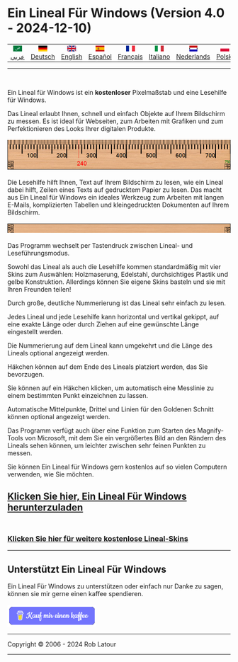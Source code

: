 # Ein Lineal Für Windows (Version 4.0 - 2024-12-10)
<!-- header -->

|||||||||||
| :---: | :---: | :---: | :---: | :---: |:---: | :---: | :---: |:---: | :---: |
| [![عربي](/images/flags/ar.png)](../en/README.md)<br>[عربي](../ar/README.md) | [![Deutsch](/images/flags/de.png)](../de/README.md)<br>[Deutsch](../de/README.md) | [![English](/images/flags/en-GB.png)](../en/README.md)<br>[English](../en/README.md) | [![Español](/images/flags/es.png)](../es/README.md)<br>[Español](../es/README.md) | [![Français](/images/flags/fr.png)](../fr/README.md)<br>[Français](../fr/README.md)| [![Italiano](/images/flags/it.png)](../it/README.md)<br>[Italiano](../it/README.md) | [![Nederlands](/images/flags/nl.png)](../nl/README.md)<br>[Nederlands](../nl/README.md) | [![Polski](/images/flags/pl.png)](../pl/README.md)<br>[Polski](../pl/README.md) | [![Português](/images/flags/pt.png)](../pt/README.md)<br>[Português](../pt/README.md) | [![Svenska](/images/flags/sv.png)](../sv/README.md)<br>[Svenska](../sv/README.md) |

- - -
<br>
<!-- header -->

Ein Lineal für Windows ist ein **kostenloser** Pixelmaßstab und eine Lesehilfe für Windows.  
  
Das Lineal erlaubt Ihnen, schnell und einfach Objekte auf Ihrem Bildschirm zu messen. Es ist ideal für Webseiten, zum Arbeiten mit Grafiken und zum Perfektionieren des Looks Ihrer digitalen Produkte.
 <br><br>
[![ruler](/images/ruler.png)](README.md)
<br><br>
Die Lesehilfe hilft Ihnen, Text auf Ihrem Bildschirm zu lesen, wie ein Lineal dabei hilft, Zeilen eines Texts auf gedrucktem Papier zu lesen. Das macht aus Ein Lineal für Windows ein ideales Werkzeug zum Arbeiten mit langen E-Mails, komplizierten Tabellen und kleingedruckten Dokumenten auf Ihrem Bildschirm.
<br><br>
[![Leseanleitung](/images/readingguide.png)](README.md)  
<br>
Das Programm wechselt per Tastendruck zwischen Lineal- und Leseführungsmodus.  
  
Sowohl das Lineal als auch die Lesehilfe kommen standardmäßig mit vier Skins zum Auswählen: Holzmaserung, Edelstahl, durchsichtiges Plastik und gelbe Konstruktion. Allerdings können Sie eigene Skins basteln und sie mit Ihren Freunden teilen!  
  
Durch große, deutliche Nummerierung ist das Lineal sehr einfach zu lesen.  
  
Jedes Lineal und jede Lesehilfe kann horizontal und vertikal gekippt, auf eine exakte Länge oder durch Ziehen auf eine gewünschte Länge eingestellt werden.  
  
Die Nummerierung auf dem Lineal kann umgekehrt und die Länge des Lineals optional angezeigt werden.  
  
Häkchen können auf dem Ende des Lineals platziert werden, das Sie bevorzugen.  
  
Sie können auf ein Häkchen klicken, um automatisch eine Messlinie zu einem bestimmten Punkt einzeichnen zu lassen.  
  
Automatische Mittelpunkte, Drittel und Linien für den Goldenen Schnitt können optional angezeigt werden.  
  
Das Programm verfügt auch über eine Funktion zum Starten des Magnify-Tools von Microsoft, mit dem Sie ein vergrößertes Bild an den Rändern des Lineals sehen können, um leichter zwischen sehr feinen Punkten zu messen.
<br>

Sie können Ein Lineal für Windows gern kostenlos auf so vielen Computern verwenden, wie Sie möchten. 

## [Klicken Sie hier, Ein Lineal Für Windows herunterzuladen](https://github.com/roblatour/ARulerForWindows/releases/download/v4.0.0.0/arulersetup.exe)<br><br>

### [Klicken Sie hier für weitere kostenlose Lineal-Skins](skins.md) 

* * * 
## Unterstützt Ein Lineal Für Windows 

Ein Lineal Für Windows zu unterstützen oder einfach nur Danke zu sagen, können sie mir gerne einen kaffee spendieren.<br><br>
[<img alt="Kauf mir einen kaffee" width="200px" src="buymeacoffee-german.png" />](https://www.buymeacoffee.com/roblatour?l=de)
* * *
Copyright © 2006 - 2024 Rob Latour
* * *